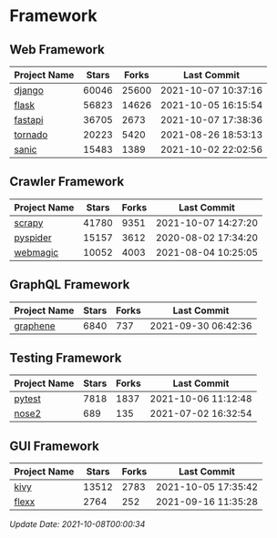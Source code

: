 # Framework

## Web Framework
| Project Name | Stars | Forks | Last Commit |
| ------------ | ----- | ----- | ----------- |
| [django](https://github.com/django/django) | 60046 | 25600 | 2021-10-07 10:37:16 |
| [flask](https://github.com/pallets/flask) | 56823 | 14626 | 2021-10-05 16:15:54 |
| [fastapi](https://github.com/tiangolo/fastapi) | 36705 | 2673 | 2021-10-07 17:38:36 |
| [tornado](https://github.com/tornadoweb/tornado) | 20223 | 5420 | 2021-08-26 18:53:13 |
| [sanic](https://github.com/sanic-org/sanic) | 15483 | 1389 | 2021-10-02 22:02:56 |

## Crawler Framework
| Project Name | Stars | Forks | Last Commit |
| ------------ | ----- | ----- | ----------- |
| [scrapy](https://github.com/scrapy/scrapy) | 41780 | 9351 | 2021-10-07 14:27:20 |
| [pyspider](https://github.com/binux/pyspider) | 15157 | 3612 | 2020-08-02 17:34:20 |
| [webmagic](https://github.com/code4craft/webmagic) | 10052 | 4003 | 2021-08-04 10:25:05 |

## GraphQL Framework
| Project Name | Stars | Forks | Last Commit |
| ------------ | ----- | ----- | ----------- |
| [graphene](https://github.com/graphql-python/graphene) | 6840 | 737 | 2021-09-30 06:42:36 |

## Testing Framework
| Project Name | Stars | Forks | Last Commit |
| ------------ | ----- | ----- | ----------- |
| [pytest](https://github.com/pytest-dev/pytest) | 7818 | 1837 | 2021-10-06 11:12:48 |
| [nose2](https://github.com/nose-devs/nose2) | 689 | 135 | 2021-07-02 16:32:54 |

## GUI Framework
| Project Name | Stars | Forks | Last Commit |
| ------------ | ----- | ----- | ----------- |
| [kivy](https://github.com/kivy/kivy) | 13512 | 2783 | 2021-10-05 17:35:42 |
| [flexx](https://github.com/flexxui/flexx) | 2764 | 252 | 2021-09-16 11:35:28 |

*Update Date: 2021-10-08T00:00:34*
